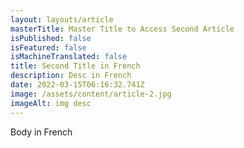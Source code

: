 ```yaml
---
layout: layouts/article
masterTitle: Master Title to Access Second Article
isPublished: false
isFeatured: false
isMachineTranslated: false
title: Second Title in French
description: Desc in French
date: 2022-03-15T06:16:32.741Z
image: /assets/content/article-2.jpg
imageAlt: img desc
---
```


Body in French
